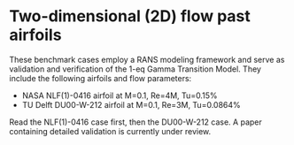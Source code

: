 <!-- This file is automatically compiled into the website. Please copy linked files into .website_src/ paths to enable website rendering -->

# Two-dimensional (2D) flow past airfoils

These benchmark cases employ a RANS modeling framework and serve as validation and verification of the 1-eq Gamma Transition Model.
They include the following airfoils and flow parameters:

- NASA NLF(1)-0416 airfoil at M=0.1, Re=4M, Tu=0.15%
- TU Delft DU00-W-212 airfoil at M=0.1, Re=3M, Tu=0.0864%

Read the NLF(1)-0416 case first, then the DU00-W-212 case.
A paper containing detailed validation is currently under review.
